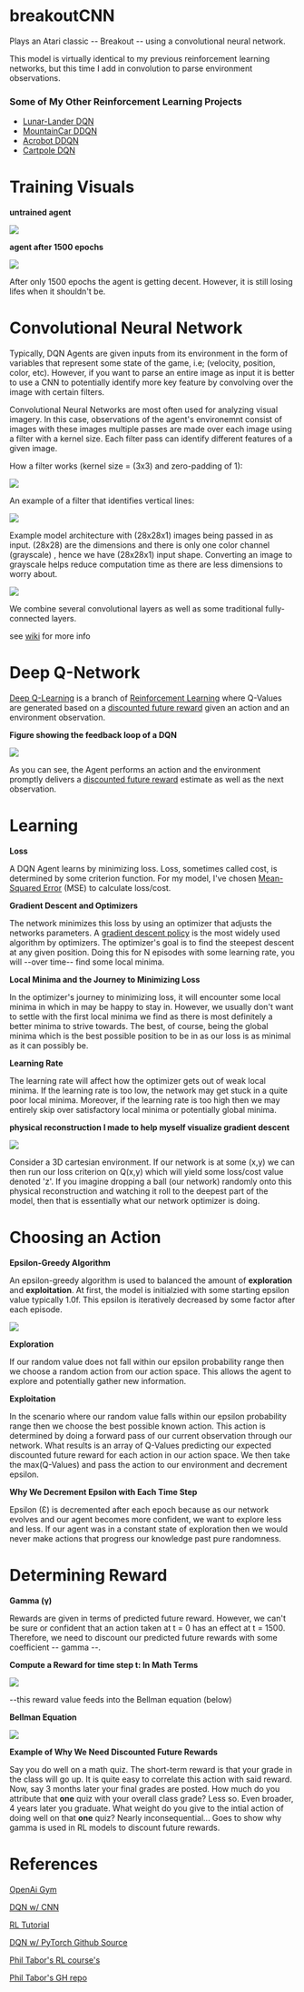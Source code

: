 # breakoutCNN
Plays an Atari classic -- Breakout -- using a convolutional neural network.

This model is virtually identical to my previous reinforcement learning networks, but this time I add in convolution to parse environment observations.

### Some of My Other Reinforcement Learning Projects
* [Lunar-Lander DQN](https://github.com/JustinStitt/lunarLanderDQN)
* [MountainCar DDQN](https://github.com/JustinStitt/mountainCarDDQN)
* [Acrobot DDQN](https://github.com/JustinStitt/acrobotDDQN)
* [Cartpole DQN](https://github.com/JustinStitt/cartpoleDQN)

# Training Visuals

**untrained agent**

![](visuals/untrainedGIF.gif)

**agent after 1500 epochs**

![](visuals/1500_epochsGIF.gif)

After only 1500 epochs the agent is getting decent. However, it is still losing lifes when it shouldn't be.

# Convolutional Neural Network

Typically, DQN Agents are given inputs from its environment in the form of variables that represent some state of the game, i.e; (velocity, position, color, etc). However, 
if you want to parse an entire image as input it is better to use a CNN to potentially identify more key feature by convolving over the image with certain filters.

Convolutional Neural Networks are most often used for analyzing visual imagery. In this case, observations of the agent's environemnt
consist of images with these images multiple passes are made over each image using a filter with a kernel size. Each filter pass can identify different features
of a given image.

How a filter works (kernel size = (3x3) and zero-padding of 1):

![](visuals/CNN_kernel_img.png)

An example of a filter that identifies vertical lines:

![](visuals/vertical_line.png)

Example model architecture with (28x28x1) images being passed in as input. (28x28) are the dimensions and there is only one color channel (grayscale)
, hence we have (28x28x1) input shape. Converting an image to grayscale helps reduce computation time as there are less dimensions to worry about.

![](visuals/model_architecture_img.jpg)

We combine several convolutional layers as well as some traditional fully-connected layers.

see [wiki](https://en.wikipedia.org/wiki/Convolutional_neural_network) for more info

# Deep Q-Network 
[Deep Q-Learning](https://en.wikipedia.org/wiki/Q-learning#Deep_Q-learning) is a branch of [Reinforcement Learning](https://en.wikipedia.org/wiki/Reinforcement_learning) where Q-Values are
generated based on a [discounted future reward](#determining-reward) given an action and an environment observation.

**Figure showing the feedback loop of a DQN**

![](visuals/RL_model.png)

As you can see, the Agent performs an action and the environment promptly delivers a [discounted future reward](#determining-reward) estimate as well as the next observation.

# Learning 

**Loss**

A DQN Agent learns by minimizing loss. Loss, sometimes called cost, is determined by some criterion function. For my model, I've chosen [Mean-Squared Error](https://en.wikipedia.org/wiki/Mean_squared_error) (MSE) to calculate loss/cost.

**Gradient Descent and Optimizers**

The network minimizes this loss by using an optimizer that adjusts the networks parameters. 
A [gradient descent policy](http://www.scholarpedia.org/article/Policy_gradient_methods) is the most widely used algorithm by optimizers. 
The optimizer's goal is to find the steepest descent at any given position. Doing this for N episodes with some learning rate, you will --over time-- find some local minima.

**Local Minima and the Journey to Minimizing Loss**

In the optimizer's journey to minimizing loss, it will encounter some local minima in which in may be happy to stay in. However, we usually don't want to settle with the first local minima we find as there is
most definitely a better minima to strive towards. The best, of course, being the global minima which is the best possible position to be in as our loss is as minimal as it can possibly be.

**Learning Rate**

The learning rate will affect how the optimizer gets out of weak local minima. If the learning rate is too low, the network may get stuck in a quite poor
local minima. Moreover, if the learning rate is too high then we may entirely skip over satisfactory local minima or potentially global minima.

**physical reconstruction I made to help myself visualize gradient descent**

![](visuals/physical_model.jpg)

Consider a 3D cartesian environment. If our network is at some (x,y) we can then run our loss criterion on Q(x,y)
which will yield some loss/cost value denoted 'z'. If you imagine dropping a ball (our network) randomly onto this physical reconstruction
and watching it roll to the deepest part of the model, then that is essentially what our network optimizer is doing.

# Choosing an Action

**Epsilon-Greedy Algorithm**

An epsilon-greedy algorithm is used to balanced the amount of **exploration** and **exploitation**. At first, the model is initialzied with some starting epsilon value typically 1.0f.
This epsilon is iteratively decreased by some factor after each episode.

![](visuals/epsilon_greedy_img.png)

**Exploration**

If our random value does not fall within our epsilon probability range then we choose a random action from our action space.
This allows the agent to explore and potentially gather new information.

**Exploitation**

In the scenario where our random value falls within our epsilon probability range then we choose the best possible known action.
This action is determined by doing a forward pass of our current observation through our network. What results is an array of Q-Values predicting
our expected discounted future reward for each action in our action space. We then take the max(Q-Values) and pass the action to our environment and decrement epsilon.

**Why We Decrement Epsilon with Each Time Step**

Epsilon (Ɛ) is decremented after each epoch because as our network evolves and our agent becomes more confident, we want to explore less and less.
If our agent was in a constant state of exploration then we would never make actions that progress our knowledge past pure randomness.

# Determining Reward

**Gamma (γ)**

Rewards are given in terms of predicted future reward. However, we can't be sure or confident that an action taken at
t = 0 has an effect at t = 1500. Therefore, we need to discount our predicted future rewards with some coefficient -- gamma --.

**Compute a Reward for time step t: In Math Terms**

![](visuals/discounted_future_rewards_img.png)

--this reward value feeds into the Bellman equation (below)

**Bellman Equation**

![](visuals/bellman_eq.png)

**Example of Why We Need Discounted Future Rewards**

Say you do well on a math quiz. The short-term reward is that your grade in the class will go up. It is quite easy to correlate
this action with said reward. Now, say 3 months later your final grades are posted. How much do you attribute that **one** quiz with your overall class grade?
Less so. Even broader, 4 years later you graduate. What weight do you give to the intial action of doing well on that **one** quiz? Nearly inconsequential...
Goes to show why gamma is used in RL models to discount future rewards.



# References

[OpenAi Gym](https://gym.openai.com/)

[DQN w/ CNN](https://medium.com/analytics-vidhya/deep-q-network-with-convolutional-neural-networks-c761697897df)

[RL Tutorial](https://www.toptal.com/deep-learning/pytorch-reinforcement-learning-tutorial)

[DQN w/ PyTorch Github Source](https://github.com/philtabor/Deep-Q-Learning-Paper-To-Code)

[Phil Tabor's RL course's](https://www.udemy.com/course/deep-q-learning-from-paper-to-code/?referralCode=CBA45A3B737237E7BFD2)

[Phil Tabor's GH repo](https://github.com/philtabor/Deep-Q-Learning-Paper-To-Code)